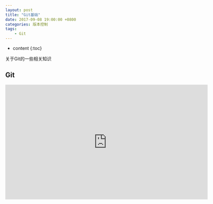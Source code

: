 ```yaml
---
layout: post
title: "Git基础"
date: 2017-09-08 19:00:00 +0800 
categories: 版本控制
tags:
    - Git
---
```

* content
{:toc}

关于Git的一些相关知识

<!-- more -->

## Git

<div id='video-container'>
<iframe src="https://player.vimeo.com/video/41027679?title=0&amp;byline=0&amp;portrait=0&amp;color=f14e32" width="635" height="360" frameborder="0" webkitAllowFullScreen mozallowfullscreen allowFullScreen></iframe>
</div>
